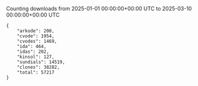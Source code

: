 
Counting downloads from 2025-01-01 00:00:00+00:00 UTC to 2025-03-10 00:00:00+00:00 UTC

```
{
    "arkode": 200,
    "cvode": 1954,
    "cvodes": 1469,
    "ida": 464,
    "idas": 202,
    "kinsol": 127,
    "sundials": 14519,
    "clones": 38282,
    "total": 57217
}
```
